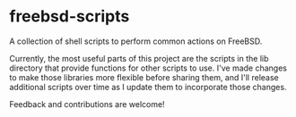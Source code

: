 # freebsd-scripts
A collection of shell scripts to perform common actions on FreeBSD.

Currently, the most useful parts of this project are the scripts in the lib directory that provide functions for other scripts to use. I've made changes to make those libraries more flexible before sharing them, and I'll release additional scripts over time as I update them to incorporate those changes.

Feedback and contributions are welcome!